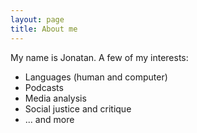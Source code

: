 ```yaml
---
layout: page
title: About me
---
```


My name is Jonatan. A few of my interests:

- Languages (human and computer)
- Podcasts
- Media analysis
- Social justice and critique
- ... and more


